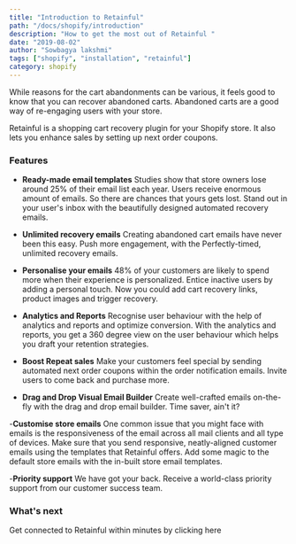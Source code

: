 ```yaml
---
title: "Introduction to Retainful"
path: "/docs/shopify/introduction"
description: "How to get the most out of Retainful "
date: "2019-08-02"
author: "Sowbagya lakshmi"
tags: ["shopify", "installation", "retainful"]
category: shopify
---
```


While reasons for the cart abandonments can be various, it feels good to know that you can recover abandoned carts.
Abandoned carts are a good way of re-engaging users with your store.

Retainful is a shopping cart recovery plugin for your Shopify store. It also lets you enhance sales by setting up next order coupons.

### Features

- **Ready-made email templates**
Studies show that store owners lose around 25% of their email list each year. Users receive enormous amount of emails. So there are chances that yours gets lost. Stand out in your user's inbox with the beautifully designed automated recovery emails.

- **Unlimited recovery emails**
Creating abandoned cart emails have never been this easy. Push more engagement, with the <underline>Perfectly-timed, unlimited</underline> recovery emails.

- **Personalise your emails**
<highlight>48% of your customers are likely to spend more when their experience is personalized.</highlight>
Entice inactive users by adding a personal touch. Now you could add cart recovery links, product images and trigger recovery. 

- **Analytics and Reports**
Recognise user behaviour with the help of analytics and reports and optimize conversion. With the analytics and reports, you get a 360 degree view on the user behaviour which helps you draft your retention strategies.

- **Boost Repeat sales**
Make your customers feel special by sending <highlight>automated next order coupons</highlight> within the order notification emails. Invite users to come back and purchase more.

- **Drag and Drop Visual Email Builder**
Create well-crafted emails on-the-fly with the drag and drop email builder. Time saver,  ain't it?

-**Customise store emails**
One common issue that you might face with emails is the responsiveness of the email across all mail clients and all type of devices. Make sure that you send <highlight>responsive, neatly-aligned customer emails</highlight> using the templates that Retainful offers. Add some magic to the default store emails with the in-built store email templates. 

-**Priority support**
We have got your back. Receive a world-class priority support from our customer success team.


### What's next

Get connected to Retainful within minutes by clicking <link-text url="https://www.retainful.com/docs/shopify/installation" target="_blank" rel="noopener">here</link-text>

